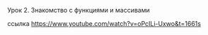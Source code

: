 Урок 2. Знакомство с функциями и массивами 

ccылка https://www.youtube.com/watch?v=oPcILi-Uxwo&t=1661s 


